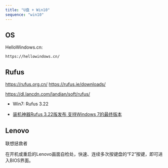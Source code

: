 ```yaml
---
title: "U盘 + Win10"
sequence: "win10"
---
```


## OS

HelloWindows.cn:

```text
https://hellowindows.cn/
```


## Rufus

https://rufus.org.cn/
https://rufus.ie/downloads/

https://dl.lancdn.com/landian/soft/rufus/

- Win7: Rufus 3.22

- [装机神器Rufus 3.22版发布 支持Windows 7的最终版本](https://www.landiannews.com/download/98031.html)

## Lenovo

联想拯救者

在开机或重启的Lenovo画面自检处，快速、连续多次按键盘的“F2”按键，即可进入BIOS界面。
